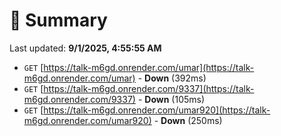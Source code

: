# 📖 Summary
Last updated: **9/1/2025, 4:55:55 AM**

- `GET` [https://talk-m6gd.onrender.com/umar](https://talk-m6gd.onrender.com/umar) - **Down** (392ms)
- `GET` [https://talk-m6gd.onrender.com/9337](https://talk-m6gd.onrender.com/9337) - **Down** (105ms)
- `GET` [https://talk-m6gd.onrender.com/umar920](https://talk-m6gd.onrender.com/umar920) - **Down** (250ms)
